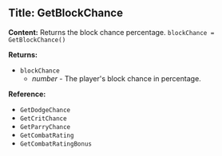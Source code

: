 ## Title: GetBlockChance

**Content:**
Returns the block chance percentage.
`blockChance = GetBlockChance()`

**Returns:**
- `blockChance`
  - *number* - The player's block chance in percentage.

**Reference:**
- `GetDodgeChance`
- `GetCritChance`
- `GetParryChance`
- `GetCombatRating`
- `GetCombatRatingBonus`